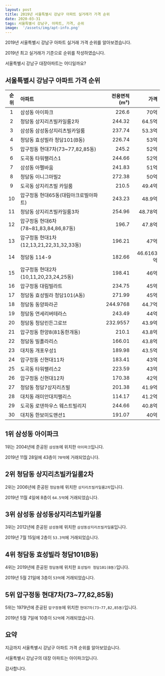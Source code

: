 ```yaml
---
layout: post
title: 2019년 서울특별시 강남구 아파트 실거래가 가격 순위
date: 2020-03-31
tags: 서울특별시 강남구, 아파트, 가격, 순위
image:  '/assets/img/apt-info.png'
---
```


2019년 서울특별시 강남구 아파트 실거래 가격 순위를 알아보겠습니다.

2019년 최고 실거래가 기준으로 순위를 작성하였습니다.

서울특별시 강남구 대장아파트는 어디일까요?

## 서울특별시 강남구 아파트 가격 순위

|순위|아파트|전용면적(m²)|가격|
|:---:|:------|---:|---:|
|1|삼성동 아이파크|226.6|70억|
|2|청담동 상지리츠빌카일룸2차|244.32|64.5억|
|3|삼성동 삼성동상지리츠빌카일룸|237.74|53.3억|
|4|청담동 효성빌라 청담101(B동)|226.74|53억|
|5|압구정동 현대7차(73~77,82,85동)|245.2|52억|
|6|도곡동 타워팰리스1|244.66|52억|
|7|삼성동 아펠바움|241.83|51억|
|8|청담동 이니그마빌2|272.38|50억|
|9|도곡동 상지리츠빌 카일룸|210.5|49.4억|
|10|압구정동 현대65동(대림아크로빌아파트)|243.23|48.9억|
|11|청담동 상지리츠빌카일룸3차|254.96|48.78억|
|12|압구정동 현대6차(78~81,83,84,86,87동)|196.7|47.8억|
|13|압구정동 현대1차(12,13,21,22,31,32,33동)|196.21|47억|
|14|청담동 114-9|182.66|46.6163억|
|15|압구정동 현대2차(10,11,20,23,24,25동)|198.41|46억|
|16|압구정동 대림빌라트|234.75|45억|
|17|청담동 효성빌라 청담101(A동)|271.99|45억|
|18|청담동 동양파라곤|244.9768|44.7억|
|19|청담동 연세리버테라스|243.49|44억|
|20|청담동 청담린든그로브|232.9557|43.9억|
|21|압구정동 한양8(81동한개동)|210.1|43.8억|
|22|청담동 빌폴라리스|166.01|43.8억|
|23|대치동 개포우성1|189.98|43.5억|
|24|압구정동 신현대11차|183.41|43억|
|25|도곡동 타워팰리스2|223.59|43억|
|26|압구정동 신현대12차|170.38|42억|
|27|청담동 청담7상지리츠빌|201.38|41.9억|
|28|대치동 래미안대치팰리스|114.17|41.2억|
|29|도곡동 로덴하우스 웨스트빌리지|244.66|40.8억|
|30|대치동 한보미도맨션1|191.07|40억|



## 1위 삼성동 아이파크

1위는 2004년에 준공된 `삼성동`에 위치한 `아이파크`입니다.

2019년 11월 28일에 43층이 `70억`에 거래되었습니다.

<script charset="UTF-8" class="daum_roughmap_loader_script" src="https://ssl.daumcdn.net/dmaps/map_js_init/roughmapLoader.js"></script>

<div id="daumRoughmapContainer1585685296783" class="root_daum_roughmap root_daum_roughmap_landing"></div>

<script charset="UTF-8">
	new daum.roughmap.Lander({
		"timestamp" : "1585685296783",
		"key" : "xqgw",
		"mapWidth" : "320",
		"mapHeight" : "200"
	}).render();
</script>

## 2위 청담동 상지리츠빌카일룸2차

2위는 2006년에 준공된 `청담동`에 위치한 `상지리츠빌카일룸2차`입니다.

2019년 11월 4일에 8층이 `64.5억`에 거래되었습니다.

<div id="daumRoughmapContainer1585685340997" class="root_daum_roughmap root_daum_roughmap_landing"></div>

<script charset="UTF-8">
	new daum.roughmap.Lander({
		"timestamp" : "1585685340997",
		"key" : "xqgx",
		"mapWidth" : "320",
		"mapHeight" : "180"
	}).render();
</script>

## 3위 삼성동 삼성동상지리츠빌카일룸

3위는 2012년에 준공된 `삼성동`에 위치한 `삼성동상지리츠빌카일룸`입니다.

2019년 7월 15일에 2층이 `53.3억`에 거래되었습니다.

<div id="daumRoughmapContainer1585685371655" class="root_daum_roughmap root_daum_roughmap_landing"></div>

<script charset="UTF-8">
	new daum.roughmap.Lander({
		"timestamp" : "1585685371655",
		"key" : "xqgy",
		"mapWidth" : "320",
		"mapHeight" : "180"
	}).render();
</script>

## 4위 청담동 효성빌라 청담101(B동)

4위는 2019년에 준공된 `청담동`에 위치한 `효성빌라 청담101(B동)`입니다.

2019년 5월 21일에 3층이 `53억`에 거래되었습니다.

<div id="daumRoughmapContainer1585685417146" class="root_daum_roughmap root_daum_roughmap_landing"></div>

<script charset="UTF-8">
	new daum.roughmap.Lander({
		"timestamp" : "1585685417146",
		"key" : "xqhz",
		"mapWidth" : "320",
		"mapHeight" : "180"
	}).render();
</script>

## 5위 압구정동 현대7차(73~77,82,85동)

5위는 1979년에 준공된 `압구정동`에 위치한 `현대7차(73~77,82,85동)`입니다.

2019년 5월 7일에 10층이 `52억`에 거래되었습니다.

<div id="daumRoughmapContainer1585685443360" class="root_daum_roughmap root_daum_roughmap_landing"></div>

<script charset="UTF-8">
	new daum.roughmap.Lander({
		"timestamp" : "1585685443360",
		"key" : "xqh2",
		"mapWidth" : "320",
		"mapHeight" : "180"
	}).render();
</script>

## 요약

지금까지 서울특별시 강남구 아파트 가격 순위를 알아보았습니다.

서울특별시 강남구의 대장 아파트는 아이파크입니다.

감사합니다.

